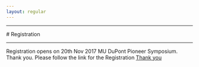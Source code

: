 ```yaml
---
layout: regular
---
```


<hr style="clear: both;" />
# Registration 
<hr style="clear: both;" />

Registration opens on 20th Nov 2017 MU DuPont Pioneer Symposium. Thank you. 
Please follow the link for the Registration  <a href="https://docs.google.com/forms/d/14sIsIanNSz7YTk_tA1m2vKuJVY3yl0B0jkw-HkNSYCU/edit#responses" target="_blank">
Thank you
